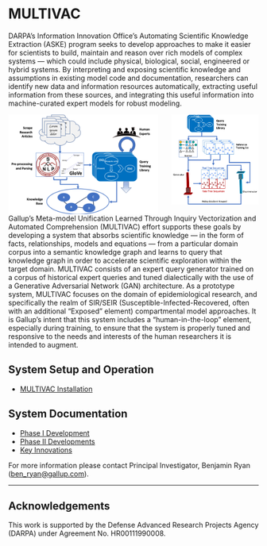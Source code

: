 # MULTIVAC
DARPA’s Information Innovation Office’s Automating Scientific Knowledge Extraction (ASKE) program seeks to develop approaches to make it easier for scientists to build, maintain and reason over rich models of complex systems — which could include physical, biological, social, engineered or hybrid systems. By interpreting and exposing scientific knowledge and assumptions in existing model code and documentation, researchers can identify new data and information resources automatically, extracting useful information from these sources, and integrating this useful information into machine-curated expert models for robust modeling.

<img align="left" width="60%" src="images/phase_one_system.png" alt="MULTIVAC Schematic">
<img align="right" width="35%" src="images/gan_design.png" alt="GAN Schematic">

<br clear="all">Gallup’s Meta-model Unification Learned Through Inquiry Vectorization and Automated Comprehension (MULTIVAC) effort supports these goals by developing a system that absorbs scientific knowledge — in the form of facts, relationships, models and equations — from a particular domain corpus into a semantic knowledge graph and learns to query that knowledge graph in order to accelerate scientific exploration within the target domain. MULTIVAC consists of an expert query generator trained on a corpus of historical expert queries and tuned dialectically with the use of a Generative Adversarial Network (GAN) architecture. As a prototype system, MULTIVAC focuses on the domain of epidemiological research, and specifically the realm of SIR/SEIR (Susceptible-Infected-Recovered, often with an additional “Exposed” element) compartmental model approaches. It is Gallup’s intent that this system includes a “human-in-the-loop” element, especially during training, to ensure that the system is properly tuned and responsive to the needs and interests of the human researchers it is intended to augment.

## System Setup and Operation
- <a href="https://github.com/GallupGovt/multivac/tree/master/doc/installation.md">MULTIVAC Installation</a>

## System Documentation
- <a href="https://github.com/GallupGovt/multivac/tree/master/doc#phase-i-development---system-overview">Phase I Development</a>
- <a href='https://github.com/GallupGovt/multivac/tree/master/doc/phase_two_developments.md'>Phase II Developments</a>
- <a href='https://github.com/GallupGovt/multivac/tree/master/doc/innovations.md'>Key Innovations</a>

For more information please contact Principal Investigator, Benjamin Ryan (ben_ryan@gallup.com).

---

## Acknowledgements
This work is supported by the Defense Advanced Research Projects Agency (DARPA) under Agreement No. HR00111990008.

